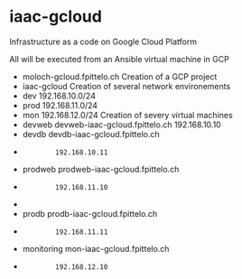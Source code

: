 # iaac-gcloud
Infrastructure as a code on Google Cloud Platform

All will be executed from an Ansible virtual machine in GCP
  - moloch-gcloud.fpittelo.ch
Creation of a GCP project
  - iaac-gcloud
Creation of several network environements
  - dev         192.168.10.0/24
  - prod        192.168.11.0/24
  - mon         192.168.12.0/24
Creation of severy virtual machines
  - devweb      devweb-iaac-gcloud.fpittelo.ch
                192.168.10.10
  - devdb       devdb-iaac-gcloud.fpittelo.ch
  -             192.168.10.11
  - prodweb     prodweb-iaac-gcloud.fpittelo.ch
  -             192.168.11.10
  -             
  - prodb       prodb-iaac-gcloud.fpittelo.ch
  -             192.168.11.11
  - monitoring  mon-iaac-gcloud.fpittelo.ch
  -             192.168.12.10
